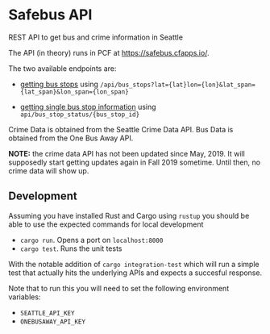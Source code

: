 # Safebus API
REST API to get bus and crime information in Seattle

The API (in theory) runs in PCF at https://safebus.cfapps.io/.

The two available endpoints are:

- [getting bus stops](https://safebus.cfapps.io/api/bus_stops?lat=47.653435&lon=-122.305641&lat_span=0.01&lon_span=0.01) using `/api/bus_stops?lat={lat}lon={lon}&lat_span={lat_span}&lon_span={lon_span}`

- [getting single bus stop information](https://safebus.cfapps.io/api/bus_stops?lat=47.653435&lon=-122.305641&lat_span=0.01&lon_span=0.01) using `api/bus_stop_status/{bus_stop_id}`

Crime Data is obtained from the Seattle Crime Data API.
Bus Data is obtained from the One Bus Away API.

**NOTE:** the crime data API has not been updated since May, 2019. It will supposedly start getting updates again in Fall 2019 sometime. Until then, no crime data will show up.

## Development

Assuming you have installed Rust and Cargo using `rustup` you should be able to use the expected commands for local development

* `cargo run`. Opens a port on `localhost:8000`
* `cargo test`. Runs the unit tests

With the notable addition of `cargo integration-test` which will run a simple test that actually hits the underlying APIs and expects a succesful response.

Note that to run this you will need to set the following environment variables:

* `SEATTLE_API_KEY`
* `ONEBUSAWAY_API_KEY`
